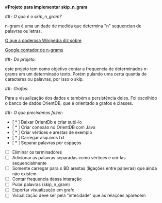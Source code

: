 #**Projeto para implementar skip_n_gram**

##*- O que é o skip_n_gram?*

n-gram é uma unidade de medida que determina "n" sequencian de palavras ou letras.


[O que a poderosa Wikipedia diz sobre](https://en.wikipedia.org/wiki/N-gram "Wikipedia sobre n_gram")

[Google contador de n-grams](https://books.google.com/ngrams/graph?content=n%C3%A3o%2Centendi%2Cmesmo&year_start=1800&year_end=2000&corpus=18&smoothing=3&share=&direct_url=t1%3B%2Cn%C3%A3o%3B%2Cc0%3B.t1%3B%2Centendi%3B%2Cc0%3B.t1%3B%2Cmesmo%3B%2Cc0 "Google Books n-grams")


##*- Do projeto:*
	
este projeto tem como objetivo contar a frequencia de determinados n-grams em um determinado texto. Porém pulando uma certa quantia de caracteres ou palavras, por isso o skip.

##*- Grafos:*
	
Para a visualização dos dados e também a persistência deles. Foi escolhido o banco de dados OrientDB, que é orientado a grafos e classes.

##*- O que precisamos fazer:*

- [ * ] Baixar OrientDb e criar subi-lo
- [ * ] Criar conexão no OrientDB com Java
- [ * ] Criar vértices e arestas de exemplo
- [ * ] Carregar asquivos txt
- [ * ] Separar palavras por espaços
- [ ] Eliminar os terminadores
- [ ] Adicionar as palavras separadas como vértices e uni-las sequencialmente
- [ ] Somente carregar para o BD arestas (ligações entre palavras) que ainda não existem
- [ ] Contar frequencia dessa interação
- [ ] Pular palavras (skip_n_gram)
- [ ] Exportar visualização em grafo
- [ ] Visualização deve ser pela "intesidade" que as relações aparecem
